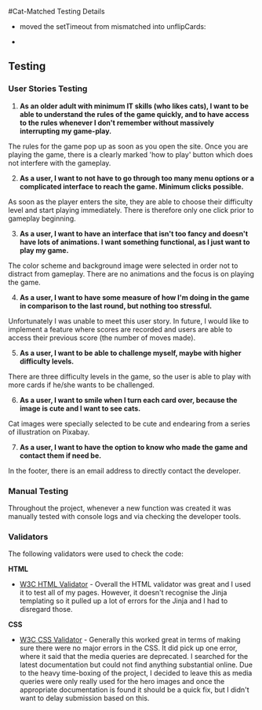 #Cat-Matched Testing Details

- moved the setTimeout from mismatched into unflipCards:

- 

## Testing

### User Stories Testing



1) **As an older adult with minimum IT skills (who likes cats), I want to be able to understand the rules of the game quickly, and to have access to the rules whenever I don't remember without massively interrupting my game-play.**

The rules for the game pop up as soon as you open the site. Once you are playing the game, there is a clearly marked 'how to play' button which does not interfere with the gameplay.

2) **As a user, I want to not have to go through too many menu options or a complicated interface to reach the game. Minimum clicks possible.**

As soon as the player enters the site, they are able to choose their difficulty level and start playing immediately. There is therefore only one click prior to gameplay beginning.

3) **As a user, I want to have an interface that isn't too fancy and doesn't have lots of animations. I want something functional, as I just want to play my game.**

The color scheme and background image were selected in order not to distract from gameplay. There are no animations and the focus is on playing the game. 


4) **As a user, I want to have some measure of how I'm doing in the game in comparison to the last round, but nothing too stressful.**

Unfortunately I was unable to meet this user story. In future, I would like to implement a feature where scores are recorded and users are able to access their previous score (the number of moves made).

5) **As a user, I want to be able to challenge myself, maybe with higher difficulty levels.**

There are three difficulty levels in the game, so the user is able to play with more cards if he/she wants to be challenged.



6) **As a user, I want to smile when I turn each card over, because the image is cute and I want to see cats.**

Cat images were specially selected to be cute and endearing from a series of illustration on Pixabay.

7) **As a user, I want to have the option to know who made the game and contact them if need be.**

In the footer, there is an email address to directly contact the developer. 


### Manual Testing

Throughout the project, whenever a new function was created it was manually tested with console logs and via checking the developer tools.



### Validators

The following validators were used to check the code:

**HTML**
- [W3C HTML Validator](https://validator.w3.org) - Overall the HTML validator was great and I used it to test all of my pages. However, it doesn't recognise the Jinja templating so it pulled up a lot of errors for the Jinja and I had to disregard those.

**CSS**
- [W3C CSS Validator](https://jigsaw.w3.org/css-validator/) - Generally this worked great in terms of making sure there were no major errors in the CSS. It did pick up one error, where it said that the media queries are deprecated. I searched for the latest documentation but could not find anything substantial online. Due to the heavy time-boxing of the project, I decided to leave this as media queries were only really used for the hero images and once the appropriate documentation is found it should be a quick fix, but I didn't want to delay submission based on this.


